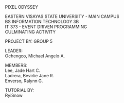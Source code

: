 PIXEL ODYSSEY  

EASTERN VISAYAS STATE UNIVERSITY - MAIN CAMPUS  
BS INFORMATION TECHNOLOGY 3B  
IT 373 - EVENT DRIVEN PROGRAMMING  
CULMINATING ACTIVITY
  
PROJECT BY: GROUP 5  
  
LEADER:  
Ochengco, Michael Angelo A.  
  
MEMBERS:  
Lee, Jade Hart C.  
Ladrera, Bevirlie Jane R.  
Enverso, Ralynn G.  
  
TUTORIAL BY:  
RyiSnow